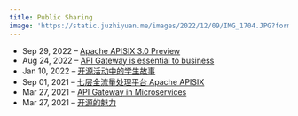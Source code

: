 ```yaml
---
title: Public Sharing
image: 'https://static.juzhiyuan.me/images/2022/12/09/IMG_1704.JPG?format=webp'
---
```


- Sep 29, 2022 – [Apache APISIX 3.0 Preview](https://gamma.app/docs/Apache-APISIX-30-Preview-ayvvxf5nx25j6r2?token=33s7wme1x6jczjc)
- Aug 24, 2022 – [API Gateway is essential to business](https://docs.google.com/presentation/d/196WSnBvf2LAQe18CHhIx6J_P0riMwqClzDU9_79c66I/edit?usp=sharing)
- Jan 10, 2022 – [开源活动中的学生故事](https://docs.google.com/presentation/d/1CLHI44WIGBGbmwaBcnEsfVx8gpaIS3LPGpdPZlARGiQ/edit?usp=sharing)
- Sep 01, 2021 – [七层全流量处理平台 Apache APISIX](https://docs.google.com/presentation/d/15d8K73LzGiH2JxkNov_V02qk-RHCMk_j/edit?usp=sharing&ouid=102315631871254782191&rtpof=true&sd=true)
- Mar 27, 2021 – [API Gateway in Microservices](https://docs.google.com/presentation/d/1jUix0UlcVMY69BuHf9c6yMQU-E3uhGg-/edit?usp=sharing&ouid=102315631871254782191&rtpof=true&sd=true)
- Mar 27, 2021 – [开源的魅力](https://docs.google.com/presentation/d/1ZSknkTDkeS2FsPs8OTFJ2CURYgom7H-z/edit?usp=sharing&ouid=102315631871254782191&rtpof=true&sd=true)